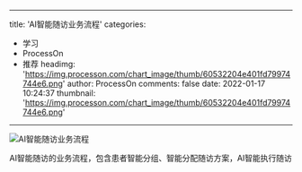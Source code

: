 
---
title: 'AI智能随访业务流程'
categories: 
 - 学习
 - ProcessOn
 - 推荐
headimg: 'https://img.processon.com/chart_image/thumb/60532204e401fd79974744e6.png'
author: ProcessOn
comments: false
date: 2022-01-17 10:24:37
thumbnail: 'https://img.processon.com/chart_image/thumb/60532204e401fd79974744e6.png'
---

<div>   
<img class="thumb" alt="AI智能随访业务流程" src="https://img.processon.com/chart_image/thumb/60532204e401fd79974744e6.png" referrerpolicy="no-referrer">
<p>AI智能随访的业务流程，包含患者智能分组、智能分配随访方案，AI智能执行随访</p>  
</div>
            